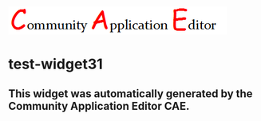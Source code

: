 ![CAE](https://github.com/cae-test/CAE-Deployment-Temp/blob/gh-pages/frontendComponent-test-widget31/img/logo.png)  

test-widget31
===================


This widget was automatically generated by the Community Application Editor CAE.  
---------------
